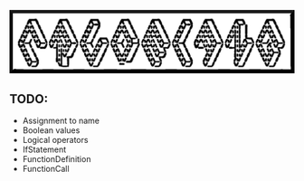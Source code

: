 ![](crudelang.png)

## TODO:

* Assignment to name
* Boolean values
* Logical operators
* IfStatement
* FunctionDefinition
* FunctionCall
